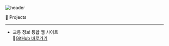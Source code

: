 ![header](https://capsule-render.vercel.app/api?type=waving&color=B897FF&height=300&section=header&text=DaHyeon's&nbsp;GitHub&fontSize=90)

🚀 Projects
* * *
- 교통 정보 통합 웹 사이트   
  🔗[GitHub 바로가기](https://github.com/Hoooouuuuu/trafficRoad.git)
